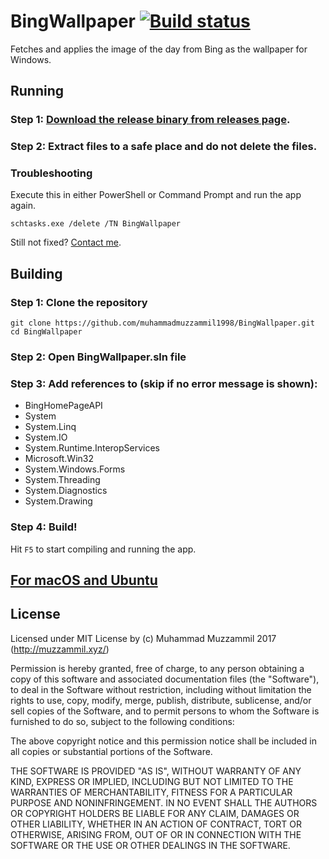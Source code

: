 
# BingWallpaper [![Build status](https://ci.appveyor.com/api/projects/status/xjgr7vadeh42xc4l?svg=true)](https://ci.appveyor.com/project/muhammadmuzzammil1998/bingwallpaper)
Fetches and applies the image of the day from Bing as the wallpaper for Windows.

## Running
### Step 1: [Download the release binary from releases page](https://github.com/muhammadmuzzammil1998/BingWallpaper/releases).
### Step 2: Extract files to a safe place and do not delete the files.
### Troubleshooting
Execute this in either PowerShell or Command Prompt and run the app again.
```
schtasks.exe /delete /TN BingWallpaper
```
Still not fixed? [Contact me](https://github.com/muhammadmuzzammil1998/BingWallpaper/issues/new).

## Building
### Step 1: Clone the repository
```
git clone https://github.com/muhammadmuzzammil1998/BingWallpaper.git
cd BingWallpaper
```
### Step 2: Open BingWallpaper.sln file
### Step 3: Add references to (skip if no error message is shown):
- BingHomePageAPI
- System
- System.Linq
- System.IO
- System.Runtime.InteropServices
- Microsoft.Win32
- System.Windows.Forms
- System.Threading
- System.Diagnostics
- System.Drawing
### Step 4: Build!
Hit `F5` to start compiling and running the app.

## [For macOS and Ubuntu](https://github.com/nabeelomer/BingWallpapers)

## License
Licensed under MIT License by (c) Muhammad Muzzammil 2017 (http://muzzammil.xyz/)

Permission is hereby granted, free of charge, to any person obtaining a copy of this 
software and associated documentation files (the "Software"), to deal in the Software 
without restriction, including without limitation the rights to use, copy, modify, 
merge, publish, distribute, sublicense, and/or sell copies of the Software, and to 
permit persons to whom the Software is furnished to do so, subject to the following 
conditions:

The above copyright notice and this permission notice shall be included in all copies 
or substantial portions of the Software.

THE SOFTWARE IS PROVIDED "AS IS", WITHOUT WARRANTY OF ANY KIND, EXPRESS OR IMPLIED, 
INCLUDING BUT NOT LIMITED TO THE WARRANTIES OF MERCHANTABILITY, FITNESS FOR A PARTICULAR 
PURPOSE AND NONINFRINGEMENT. IN NO EVENT SHALL THE AUTHORS OR COPYRIGHT HOLDERS BE LIABLE 
FOR ANY CLAIM, DAMAGES OR OTHER LIABILITY, WHETHER IN AN ACTION OF CONTRACT, TORT OR 
OTHERWISE, ARISING FROM, OUT OF OR IN CONNECTION WITH THE SOFTWARE OR THE USE OR OTHER 
DEALINGS IN THE SOFTWARE.
